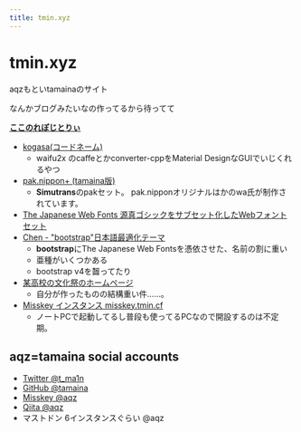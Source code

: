 ```yaml
---
title: tmin.xyz
---
```


# tmin.xyz

aqzもといtamainaのサイト

なんかブログみたいなの作ってるから待ってて

**[ここのれぽじとりぃ](https://github.com/tamaina/tamaina.github.io)**

- [kogasa(コードネーム)](https://github.com/tamaina/kogasa)
  - waifu2x のcaffeとかconverter-cppをMaterial DesignなGUIでいじくれるやつ
- [pak.nippon+ (tamaina版)](https://github.com/tamaina/pak-nippon/releases)
  - **Simutrans**のpakセット。 pak.nipponオリジナルはかのwa氏が制作されています。
- [The Japanese Web Fonts 源真ゴシックをサブセット化したWebフォントセット](https://github.com/tamaina/The-Japanese-Web-Fonts)
- [Chen - "bootstrap"日本語最適化テーマ](https://github.com/tamaina/Chen)
  - **bootstrap**にThe Japanese Web Fontsを憑依させた、名前の割に重い</a></li>
  - 亜種がいくつかある
  - bootstrap v4を齧ってたり
- [某高校の文化祭のホームページ](https://suiranfes.com)
  - 自分が作ったものの結構重い件……。
- [Misskey インスタンス misskey.tmin.cf](https://misskey.tmin.cf)
  - ノートPCで起動してるし普段も使ってるPCなので開設するのは不定期。

## aqz=tamaina social accounts

- [Twitter @t_ma1n](https://twitter.com/t_ma1n)
- [GitHub @tamaina](https://github.com/tamaina)
- [Misskey @aqz](https://misskey.xyz/aqz)
- [Qiita @aqz](https://qiita.com/aqz)
- マストドン 6インスタンスぐらい @aqz